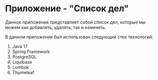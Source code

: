 # Приложение - "Список дел"
Данное приложение представляет собой список дел, которые мы можем как добавлять, удалять, так и изменять.

В данном приложении был использован следующий стек технологий:
1. Java 17
2. Spring Framework
3. PostgreSQL
4. Liquibase
5. Lombok
6. Thymeleaf